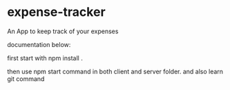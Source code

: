 # expense-tracker
An App to keep track of your expenses

documentation below: 

first start with npm install .

then use npm start command in both client and server folder.
and also learn git command
